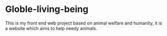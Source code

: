 # Globle-living-being
This is my front end web project based on animal welfare and humanity, it is a website which aims to help needy animals.
